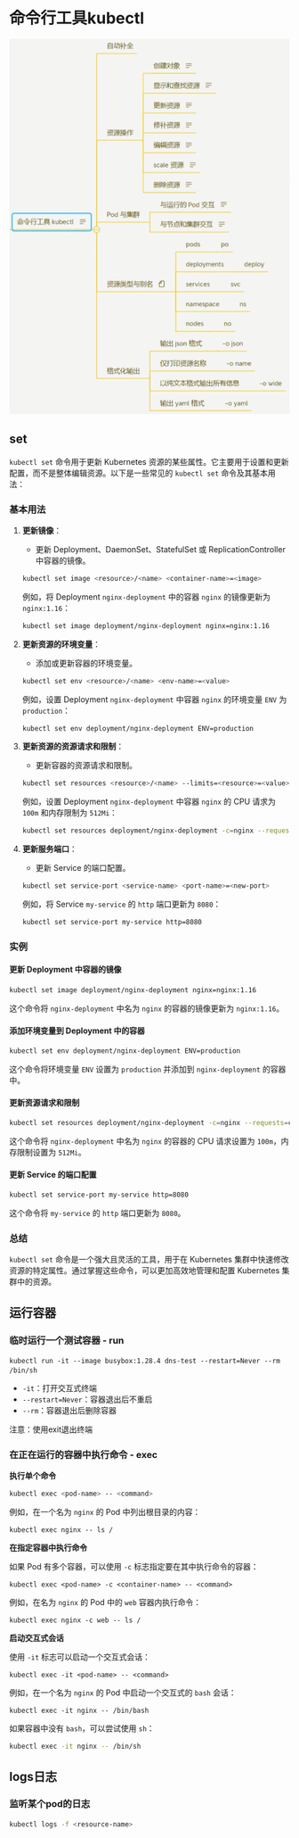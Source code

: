 # 命令行工具kubectl

![image-20240612134813537](..\images\image-20240612134813537.png)





## set

`kubectl set` 命令用于更新 Kubernetes 资源的某些属性。它主要用于设置和更新配置，而不是整体编辑资源。以下是一些常见的 `kubectl set` 命令及其基本用法：

### 基本用法

1. **更新镜像**：
   
   - 更新 Deployment、DaemonSet、StatefulSet 或 ReplicationController 中容器的镜像。
   
   ```sh
   kubectl set image <resource>/<name> <container-name>=<image>
   ```
   
   例如，将 Deployment `nginx-deployment` 中的容器 `nginx` 的镜像更新为 `nginx:1.16`：
   
   ```sh
   kubectl set image deployment/nginx-deployment nginx=nginx:1.16
   ```
   
2. **更新资源的环境变量**：
   - 添加或更新容器的环境变量。

   ```sh
   kubectl set env <resource>/<name> <env-name>=<value>
   ```

   例如，设置 Deployment `nginx-deployment` 中容器 `nginx` 的环境变量 `ENV` 为 `production`：

   ```sh
   kubectl set env deployment/nginx-deployment ENV=production
   ```

3. **更新资源的资源请求和限制**：
   - 更新容器的资源请求和限制。

   ```sh
   kubectl set resources <resource>/<name> --limits=<resource>=<value> --requests=<resource>=<value>
   ```

   例如，设置 Deployment `nginx-deployment` 中容器 `nginx` 的 CPU 请求为 `100m` 和内存限制为 `512Mi`：

   ```sh
   kubectl set resources deployment/nginx-deployment -c=nginx --requests=cpu=100m --limits=memory=512Mi
   ```

4. **更新服务端口**：
   - 更新 Service 的端口配置。

   ```sh
   kubectl set service-port <service-name> <port-name>=<new-port>
   ```

   例如，将 Service `my-service` 的 `http` 端口更新为 `8080`：

   ```sh
   kubectl set service-port my-service http=8080
   ```

### 实例

#### 更新 Deployment 中容器的镜像

```sh
kubectl set image deployment/nginx-deployment nginx=nginx:1.16
```

这个命令将 `nginx-deployment` 中名为 `nginx` 的容器的镜像更新为 `nginx:1.16`。

#### 添加环境变量到 Deployment 中的容器

```sh
kubectl set env deployment/nginx-deployment ENV=production
```

这个命令将环境变量 `ENV` 设置为 `production` 并添加到 `nginx-deployment` 的容器中。

#### 更新资源请求和限制

```sh
kubectl set resources deployment/nginx-deployment -c=nginx --requests=cpu=100m --limits=memory=512Mi
```

这个命令将 `nginx-deployment` 中名为 `nginx` 的容器的 CPU 请求设置为 `100m`，内存限制设置为 `512Mi`。

#### 更新 Service 的端口配置

```sh
kubectl set service-port my-service http=8080
```

这个命令将 `my-service` 的 `http` 端口更新为 `8080`。

### 总结

`kubectl set` 命令是一个强大且灵活的工具，用于在 Kubernetes 集群中快速修改资源的特定属性。通过掌握这些命令，可以更加高效地管理和配置 Kubernetes 集群中的资源。



## 运行容器

### 临时运行一个测试容器 - run

`kubectl run -it --image busybox:1.28.4 dns-test --restart=Never --rm /bin/sh`

- `-it`：打开交互式终端
- `--restart=Never`：容器退出后不重启
- `--rm`：容器退出后删除容器

注意：使用exit退出终端



### 在正在运行的容器中执行命令 - exec

**执行单个命令**

```bash
kubectl exec <pod-name> -- <command>
```

例如，在一个名为 `nginx` 的 Pod 中列出根目录的内容：

```
kubectl exec nginx -- ls /
```

**在指定容器中执行命令**

如果 Pod 有多个容器，可以使用 `-c` 标志指定要在其中执行命令的容器：

```
kubectl exec <pod-name> -c <container-name> -- <command>
```

例如，在名为 `nginx` 的 Pod 中的 `web` 容器内执行命令：

```
kubectl exec nginx -c web -- ls /
```

**启动交互式会话**

使用 `-it` 标志可以启动一个交互式会话：

```
kubectl exec -it <pod-name> -- <command>
```

例如，在一个名为 `nginx` 的 Pod 中启动一个交互式的 `bash` 会话：

```
kubectl exec -it nginx -- /bin/bash
```

如果容器中没有 `bash`，可以尝试使用 `sh`：

```bash
kubectl exec -it nginx -- /bin/sh
```





## logs日志

### 监听某个pod的日志

```sh
kubectl logs -f <resource-name>
```


